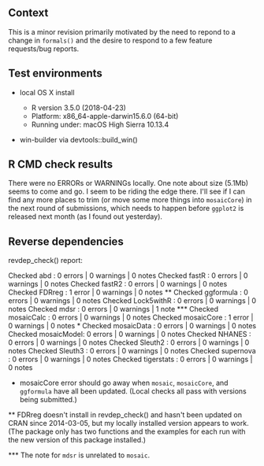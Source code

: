 ## Context

This is a minor revision primarily motivated by the need to repond to a change in `formals()` and 
the desire to respond to a few feature requests/bug reports.

## Test environments

* local OS X install 
  * R version 3.5.0 (2018-04-23)
  * Platform: x86_64-apple-darwin15.6.0 (64-bit)
  * Running under: macOS High Sierra 10.13.4
  
* win-builder via devtools::build_win()

## R CMD check results

There were no ERRORs or WARNINGs locally.  One note about size (5.1Mb) seems to come
and go.  I seem to be riding the edge there.  I'll see if I can find any more places 
to trim (or move some more things into `mosaicCore`) in the next round of submissions,
which needs to happen before `ggplot2` is released next month (as I found out yesterday).

## Reverse dependencies

revdep_check() report:

Checked abd        : 0 errors | 0 warnings | 0 notes
Checked fastR      : 0 errors | 0 warnings | 0 notes
Checked fastR2     : 0 errors | 0 warnings | 0 notes
Checked FDRreg     : 1 error  | 0 warnings | 0 notes **
Checked ggformula  : 0 errors | 0 warnings | 0 notes
Checked Lock5withR : 0 errors | 0 warnings | 0 notes
Checked mdsr       : 0 errors | 0 warnings | 1 note  ***
Checked mosaicCalc : 0 errors | 0 warnings | 0 notes
Checked mosaicCore : 1 error  | 0 warnings | 0 notes *
Checked mosaicData : 0 errors | 0 warnings | 0 notes
Checked mosaicModel: 0 errors | 0 warnings | 0 notes
Checked NHANES     : 0 errors | 0 warnings | 0 notes
Checked Sleuth2    : 0 errors | 0 warnings | 0 notes
Checked Sleuth3    : 0 errors | 0 warnings | 0 notes
Checked supernova  : 0 errors | 0 warnings | 0 notes
Checked tigerstats : 0 errors | 0 warnings | 0 notes


* mosaicCore error should go away when `mosaic`, `mosaicCore`, and `ggformula` have all been updated.  (Local checks all pass with versions being submitted.)

** FDRreg doesn't install in revdep_check() and hasn't been updated on CRAN since
2014-03-05, but my locally installed version appears to work.  (The package only
has two functions and the examples for each run with the new version of this
package installed.)

*** The note for `mdsr` is unrelated to `mosaic`.

